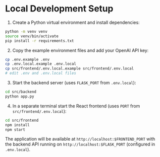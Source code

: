# Local Development Setup

1. Create a Python virtual environment and install dependencies:

```bash
python -m venv venv
source venv/bin/activate
pip install -r requirements.txt
```

2. Copy the example environment files and add your OpenAI API key:

```bash
cp .env.example .env
cp .env.local.example .env.local
cp src/frontend/.env.local.example src/frontend/.env.local
# edit .env and .env.local files
```

3. Start the backend server (uses `FLASK_PORT` from `.env.local`):

```bash
cd src/backend
python app.py
```

4. In a separate terminal start the React frontend (uses `PORT` from `src/frontend/.env.local`):

```bash
cd src/frontend
npm install
npm start
```

The application will be available at `http://localhost:$FRONTEND_PORT` with the backend API running on `http://localhost:$FLASK_PORT` (configured in `.env.local`).
